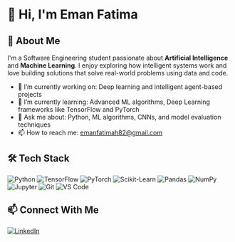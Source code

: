 # 👋 Hi, I'm Eman Fatima

## 🚀 About Me

I'm a Software Engineering student passionate about **Artificial Intelligence** and **Machine Learning**. I enjoy exploring how intelligent systems work and love building solutions that solve real-world problems using data and code.

- 🔭 I’m currently working on: Deep learning and intelligent agent-based projects
- 🌱 I’m currently learning: Advanced ML algorithms, Deep Learning frameworks like TensorFlow and PyTorch
- 💬 Ask me about: Python, ML algorithms, CNNs, and model evaluation techniques
- 📫 How to reach me: emanfatimah82@gmail.com

## 🛠️ Tech Stack

![Python](https://img.shields.io/badge/-Python-333333?style=flat&logo=python)
![TensorFlow](https://img.shields.io/badge/-TensorFlow-333333?style=flat&logo=tensorflow)
![PyTorch](https://img.shields.io/badge/-PyTorch-333333?style=flat&logo=pytorch)
![Scikit-Learn](https://img.shields.io/badge/-Scikit--Learn-333333?style=flat&logo=scikit-learn)
![Pandas](https://img.shields.io/badge/-Pandas-333333?style=flat&logo=pandas)
![NumPy](https://img.shields.io/badge/-NumPy-333333?style=flat&logo=numpy)
![Jupyter](https://img.shields.io/badge/-Jupyter-333333?style=flat&logo=jupyter)
![Git](https://img.shields.io/badge/-Git-333333?style=flat&logo=git)
![VS Code](https://img.shields.io/badge/-VS%20Code-333333?style=flat&logo=visual-studio-code)


## 📫 Connect With Me

[![LinkedIn](https://img.shields.io/badge/-LinkedIn-blue?style=flat&logo=linkedin)](https://www.linkedin.com/in/eman-fatima-b83775284)


<!--
**Eman-Fatimah/Eman-Fatimah** is a ✨ _special_ ✨ repository because its `README.md` (this file) appears on your GitHub profile.

Here are some ideas to get you started:

- 🔭 I’m currently working on ...
- 🌱 I’m currently learning ...
- 👯 I’m looking to collaborate on ...
- 🤔 I’m looking for help with ...
- 💬 Ask me about ...
- 📫 How to reach me: ...
- 😄 Pronouns: ...
- ⚡ Fun fact: ...
-->
